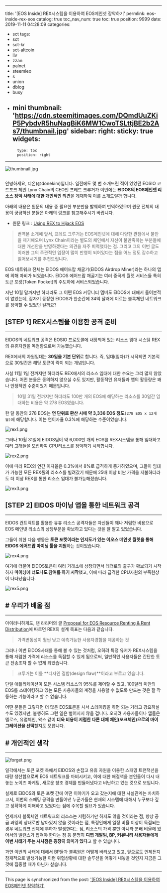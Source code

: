 
---
title: '[EOS Inside] REX시스템을 이용하여 EOS메인넷 장악하기'
permlink: eos-inside-rex-eos
catalog: true
toc_nav_num: true
toc: true
position: 9999
date: 2019-11-11 04:28:09
categories:
- sct
tags:
- sct
- sct-kr
- sct-altcoin
- liv
- zzan
- palnet
- steemleo
- s
- union
- dblog
- busy
- mini
thumbnail: 'https://cdn.steemitimages.com/DQmdUuZKiP5PybdvR5huNagBiK6MW1CwoTSLttjBE2b2As7/thumbnail.jpg'
sidebar:
    right:
        sticky: true
widgets:
    -
        type: toc
        position: right
---


![thumbnail.jpg](https://cdn.steemitimages.com/DQmdUuZKiP5PybdvR5huNagBiK6MW1CwoTSLttjBE2b2As7/thumbnail.jpg)
<center><sub><image source : https://coin.fyi></sub></center>

안녕하세요, 디온(@donekim)입니다. 일전에도 몇 번 소개드린 적이 있었던 EOSIO 코드포크 체인 Lynx Chain의 CEO인 프레드 크루거가 이번에는 **EIDOS의 EOS메인넷 리소스 장악 사태에 대한 개인적인 의견**을 게재하여 이를 소개드릴까 합니다.

아래의 내용은 원문의 내용 중 필요한 부분만을 발췌하여 번역하였으며 원문 전체의 내용이 궁금하신 분들은 아래의 링크를 참고해주시기 바랍니다.


- 원문 링크 : [Using REX to Hijack EOS](https://medium.com/@dotkrueger/using-rex-to-hijack-eos-3a3445299bf8)

> 번역본 소개에 앞서, 프레드 크루거는 EOS메인넷에 대해 다양한 관점에서 불만을 제기해오며 Lynx Chain이라는 별도의 체인에서 자신이 불만족하는 부분들에 대한 개선안을 반영하겠다는 의견을 자주 피력했다는 점. 그리고 그의 이번 글도 이러한 그의 주관적인 입장이 많이 반영이 되어있다는 점을 어느 정도 감수하고 읽어보시기를 추천드립니다. 

EOS 네트워크 전체는 EIDOS 에어드랍 채굴기(EIDOS Airdrop Miner)라는 하나의 앱에 의해 마비가 되었습니다. EIDOS 에어드랍 채굴기는 여러 중국계 월렛 서비스들 특히 토큰 포켓(Token Pocket)의 주도하에 서비스되었습니다. 

지난 10월 말까지만 하더라도 그 어떤 EOS 커뮤니티 멤버도 EIDOS에 대해서 들어본적이 없었는데, 갑자기 등장한 EIDOS가 한순간에 34억 달러에 이르는 블록체인 네트워크를 장악할 수 있었던 걸까요?


## [STEP 1] REX시스템을 이용한 공격 준비
---

EIDOS의 네트워크 공격은 EOSIO 프로토콜에 내장되어 있는 리소스 임대 시스템 REX의 유휴자원을 독점함으로써 가능했습니다.

REX에서의 자원임대는 **30일을 기본 단위**로 합니다. 즉, 임대(임차)가 시작되면 기본적으로 30일간은 해당 토큰이 락이 되는 개념입니다. 

사실 11월 1일 전까지만 하더라도 REX에서의 리소스 임대에 대한 수요는 그리 많지 않았습니다. 어떤 분들은 동의하지 않으실 수도 있지만, 활동적인 유저들과 앱의 활동량은 꽤나 안정적인 수준이었기 때문입니다.


> 10월 31일 전까지만 하더라도 100만 개의 EOS에 해당하는 리소스를 30일간 임대하는 비용은 약 278 EOS였습니다.

한 달 동안의 278 EOS는 **연 단위로 환산 시에 약 3,336 EOS 정도**`(278 EOS x 12개월)`에 해당합니다. 이는 연이자율 0.3%에 해당하는 수준이었습니다.

![rex1.png](https://cdn.steemitimages.com/DQmZ3gxV5qrzfPXtUoytbyxJ7qGKHLyBFHk1KmK98tVNTYZ/rex1.png)

그러나 10월 31일에 EIDOS팀이 약 6,000만 개의 EOS를 REX시스템을 통해 임대하고 여러 고래들을 모집하여 CPU리소스를 장악하기 시작합니다. 

![rex2.png](https://cdn.steemitimages.com/DQmYZHJcuHzm61L77GUjUHWKfP3WQae9KXRVsuYvsyqqUpZ/rex2.png)

이에 따라 REX의 연간 이자율은 0.3%에서 8%로 급격하게 증가하였으며, 그들이 임대가 가능한 모든 REX풀의 리소스를 빌려갔기 때문에 25배 이상 비싼 가격을 지불하더라도 더 이상 REX를 통한 리소스 임대가 불가능해졌습니다. 

![rex3.png](https://cdn.steemitimages.com/DQmefPg7MWhCep3yS9BUra2oje5RLqchAwFFPA9yZZu4pnY/rex3.png)

## [STEP 2] EIDOS 마이닝 앱을 통한 네트워크 공격
---

EIDOS 컨트랙트를 활용한 유휴 리소스 공격자들은 자신들이 꽤나 저렴한 비용으로 EOS 메인넷 리소스의 상당부분을 확보하고 있다는 것을 잘 알고 있었습니다.

그들이 취한 다음 행동은 **토큰 포켓이라는 인지도가 있는 이오스 메인넷 월렛을 통해 EIDOS 에어드랍 마이닝 툴을 지원**하는 것이었습니다.

![rex4.png](https://cdn.steemitimages.com/DQmNY1bRFWxuaVdrbqvzPyAPk7LThGXe85cTF4dUrvYa487/rex4.png)

여기에 더불어 EIDOS토큰이 여러 거래소에 상장되면서 테더로의 출구가 확보되기 시작하자 **마이닝에 너도나도 참여를 하기 시작**했고, 이에 따라 급격한 CPU자원의 부족현상이 나타났습니다.

![rex5.png](https://cdn.steemitimages.com/DQmNopXXfGs5nggiJTVkLYQ2wvTBMw8ifkewdkFAkPH9Ezi/rex5.png)

## # 우리가 배울 점
---

아이러니하게도, 댄 라리머의 글 [Proposal for EOS Resource Renting & Rent Distribution](https://medium.com/@bytemaster/proposal-for-eos-resource-renting-rent-distribution-9afe8fb3883a)에 따르면 REX의 설계 목표는 다음과 같습니다.

> 가격변동성이 훨씬 낮고 예측가능한 사용자경험을 제공하는 것

그러나 이번 EIDOS사태를 통해 볼 수 있는 것처럼, 오히려 특정 유저가 REX시스템을 통해 저렴한 가격에 리소스를 독점할 수 있게 됨으로써, 일반적인 사용자들은 간단한 토큰 전송조차 할 수 없게 되었습니다.

> 크루거는 이를 **디자인 결함(design flaw)**이라고 부르고 있습니다. 

단일 애플리케이션이 모든 시스템 리소스의 95%를 제어할 수 있고, 100달러 미만의 EOS를 스테이킹하고 있는 모든 사용자들의 계정을 사용할 수 없도록 만드는 것은 잘 작동하는 기능이라고 할 수 없습니다.

어떤 분들은 그렇다면 더 많은 EOS토큰을 사서 스테이킹을 하면 되는 거라고 강요하실 수도 있겠지만, 불행히도 그런 일은 벌어지지 않을 겁니다. 오히려 사용자들이나 앱들은 텔로스, 유럽체인, 왁스 같이 **더욱 비용이 저렴한 다른 대체 체인(포크체인)으로의 마이그레이션을 선택**할지도 모릅니다. 


## # 개인적인 생각
---

![forget.png](https://cdn.steemitimages.com/DQmc88Xx7pkkhCB6AQ2BkrxxLkYFThUh2MEZUcdzo34xytd/forget.png)

일각에서는 토큰 포켓 측에서 EIDOS와 손잡고 유휴 자원을 이용한 스패밍 트랜잭션을 대량 생산함으로써 EOS 네트워크를 마비시키고, 이에 대한 해결책을 본인들이 다시 내놓는 노이즈 마케팅, 새로운 창조 경제를 만들어냈다고 비난하고 있는 것으로 보입니다. 

실제로 EIDOS와 토큰 포켓 간에 어떤 이야기가 오고 갔는지에 대한 사실관계는 차치하고서, 이번의 스패밍 공격을 만들어낸 누군가들은 현재의 시스템에 대해서 누구보다 깊고 정확하게 이해하고 있었다는 점에 주목할 필요가 있습니다. 

언제까지 블록체인 네트워크의 리소스는 저렴하기만 하지도 않을 것이라는 점, 항상 공급 과잉의 상태로만 남아있지 않을 것이라는 점, 특정인에게 일정 비율 이상이 독점되는 경우 네트워크 전체에 부하가 발생한다는 점, 리소스의 가격 뿐만 아니라 분배 비율에 있어서의 밸런스가 잡혀야 한다는 점 등 분명히 **디앱 개발팀, BP, 커뮤니티 사용자들에게 이번 사태가 주는 시사점은 굉장히 의미가 있다**고 할 수 있습니다. 

과연 이번의 사태에 대해서 BP들과 블록원은 어떻게 바라보고 있고, 앞으로도 언제든지 잠재적으로 발생가능한 이런 위협상황에 대한 솔루션을 어떻게 내놓을 것인지 지금은 그것에 집중할 때가 아닌가 싶습니다.

- - -

This page is synchronized from the post: ['[EOS Inside] REX시스템을 이용하여 EOS메인넷 장악하기'](https://steemit.com/@donekim/eos-inside-rex-eos)

